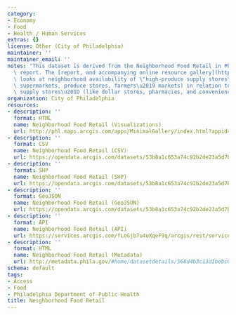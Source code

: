```yaml
---
category:
- Economy
- Food
- Health / Human Services
extras: {}
license: Other (City of Philadelphia)
maintainer: ''
maintainer_email: ''
notes: "This dataset is derived from the Neighborhood Food Retail in Philadelphia\
  \ report. The [report, and accompanying online resource gallery](http://foodfitphilly.org/NeighborhoodFoodRetail/),\
  \ looks at neighborhood availability of \"high-produce supply stores\u201D (e.g.,\
  \ supermarkets, produce stores, farmers\u2019 markets) in relation to \u201Clow-produce\
  \ supply stores\u201D (like dollar stores, pharmacies, and convenience stores)."
organization: City of Philadelphia
resources:
- description: ''
  format: HTML
  name: Neighborhood Food Retail (Visualizations)
  url: http://phl.maps.arcgis.com/apps/MinimalGallery/index.html?appid=da50064ab2ab49b096307a8e32f2f208
- description: ''
  format: CSV
  name: Neighborhood Food Retail (CSV)
  url: https://opendata.arcgis.com/datasets/53b8a1c653a74c92b2de23a5d7bf04a0_0.csv
- description: ''
  format: SHP
  name: Neighborhood Food Retail (SHP)
  url: https://opendata.arcgis.com/datasets/53b8a1c653a74c92b2de23a5d7bf04a0_0.zip
- description: ''
  format: GeoJSON
  name: Neighborhood Food Retail (GeoJSON)
  url: https://opendata.arcgis.com/datasets/53b8a1c653a74c92b2de23a5d7bf04a0_0.geojson
- description: ''
  format: API
  name: Neighborhood Food Retail (API)
  url: https://services.arcgis.com/fLeGjb7u4uXqeF9q/arcgis/rest/services/NeighborhoodFoodRetail/FeatureServer/0/query?outFields=*&where=1%3D1
- description: ''
  format: HTML
  name: Neighborhood Food Retail (Metadata)
  url: http://metadata.phila.gov/#home/datasetdetails/568d4b3c13d1bebc0c2a2b0f/representationdetails/5d4c6e160f63a20011c21727/
schema: default
tags:
- Access
- Food
- Philadelphia Department of Public Health
title: Neighborhood Food Retail
---
```

